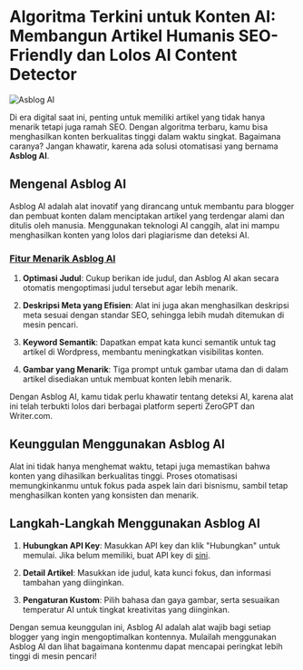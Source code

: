 # Algoritma Terkini untuk Konten AI: Membangun Artikel Humanis SEO-Friendly dan Lolos AI Content Detector
![Asblog AI](https://miro.medium.com/v2/resize:fit:720/format:webp/1*zFi82fkw54JsP7OIKpOXzw.png)

Di era digital saat ini, penting untuk memiliki artikel yang tidak hanya menarik tetapi juga ramah SEO. Dengan algoritma terbaru, kamu bisa menghasilkan konten berkualitas tinggi dalam waktu singkat. Bagaimana caranya? Jangan khawatir, karena ada solusi otomatisasi yang bernama **Asblog AI**.

## Mengenal Asblog AI

Asblog AI adalah alat inovatif yang dirancang untuk membantu para blogger dan pembuat konten dalam menciptakan artikel yang terdengar alami dan ditulis oleh manusia. Menggunakan teknologi AI canggih, alat ini mampu menghasilkan konten yang lolos dari plagiarisme dan deteksi AI.

### [Fitur Menarik Asblog AI](https://asblogai.pages.dev/)

1. **Optimasi Judul**: Cukup berikan ide judul, dan Asblog AI akan secara otomatis mengoptimasi judul tersebut agar lebih menarik.
  
2. **Deskripsi Meta yang Efisien**: Alat ini juga akan menghasilkan deskripsi meta sesuai dengan standar SEO, sehingga lebih mudah ditemukan di mesin pencari.

3. **Keyword Semantik**: Dapatkan empat kata kunci semantik untuk tag artikel di Wordpress, membantu meningkatkan visibilitas konten.

4. **Gambar yang Menarik**: Tiga prompt untuk gambar utama dan di dalam artikel disediakan untuk membuat konten lebih menarik.

Dengan Asblog AI, kamu tidak perlu khawatir tentang deteksi AI, karena alat ini telah terbukti lolos dari berbagai platform seperti ZeroGPT dan Writer.com.

## Keunggulan Menggunakan Asblog AI

Alat ini tidak hanya menghemat waktu, tetapi juga memastikan bahwa konten yang dihasilkan berkualitas tinggi. Proses otomatisasi memungkinkanmu untuk fokus pada aspek lain dari bisnismu, sambil tetap menghasilkan konten yang konsisten dan menarik.

## Langkah-Langkah Menggunakan Asblog AI

1. **Hubungkan API Key**: Masukkan API key dan klik "Hubungkan" untuk memulai. Jika belum memiliki, buat API key di [sini](https://aistudio.google.com/app/apikey).

2. **Detail Artikel**: Masukkan ide judul, kata kunci fokus, dan informasi tambahan yang diinginkan.

3. **Pengaturan Kustom**: Pilih bahasa dan gaya gambar, serta sesuaikan temperatur AI untuk tingkat kreativitas yang diinginkan.

Dengan semua keunggulan ini, Asblog AI adalah alat wajib bagi setiap blogger yang ingin mengoptimalkan kontennya. Mulailah menggunakan Asblog AI dan lihat bagaimana kontenmu dapat mencapai peringkat lebih tinggi di mesin pencari!
